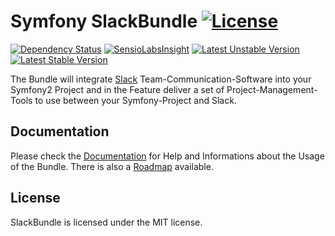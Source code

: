 # Symfony SlackBundle [![License](https://poser.pugx.org/dzunke/slack-bundle/license.svg)](https://packagist.org/packages/dzunke/slack-bundle)

[![Dependency Status](https://www.versioneye.com/user/projects/53f7cb30e09da3d0bf00047b/badge.svg)](https://www.versioneye.com/user/projects/53f7cb30e09da3d0bf00047b) [![SensioLabsInsight](https://insight.sensiolabs.com/projects/12c02e49-a1a8-42f7-a213-71d4288fc75d/mini.png)](https://insight.sensiolabs.com/projects/12c02e49-a1a8-42f7-a213-71d4288fc75d) [![Latest Unstable Version](https://poser.pugx.org/dzunke/slack-bundle/v/unstable.svg)](https://packagist.org/packages/dzunke/slack-bundle) [![Latest Stable Version](https://poser.pugx.org/dzunke/slack-bundle/v/stable.svg)](https://packagist.org/packages/dzunke/slack-bundle)

The Bundle will integrate [Slack](https://slack.com/) Team-Communication-Software into your Symfony2 Project and in the Feature deliver a set of Project-Management-Tools to use between your Symfony-Project and Slack.

## Documentation

Please check the [Documentation](Resources/doc/index.md) for Help and Informations about the Usage of the Bundle. There is also a [Roadmap](Resources/doc/roadmap.md) available.

## License

SlackBundle is licensed under the MIT license.
